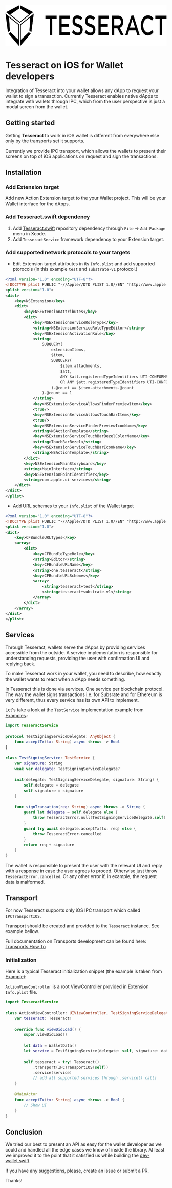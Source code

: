 <p align="left">
	<a href="http://tesseract.one/">
		<img alt="Tesseract" src ="./.github/logo-horiz.svg" height=128/>
	</a>
</p>

# Tesseract on iOS for Wallet developers

Integration of Tesseract into your wallet allows any dApp to request your wallet to sign a transaction. Currently Tesseract enables native dApps to integrate with wallets through IPC, which from the user perspective is just a modal screen from the wallet.

## Getting started

Getting **Tesseract** to work in iOS wallet is different from everywhere else only by the transports set it supports.

Currently we provide IPC transport, which allows the wallets to present their screens on top of iOS applications on request and sign the transactions.

## Installation

### Add Extension target

Add new Action Extension target to the your Wallet project. This will be your Wallet interface for the dApps.

### Add Tesseract.swift dependency

1. Add [Tesseract.swift](https://github.com/tesseract-one/Tesseract.swift) repository dependency through `File` -> `Add Package` menu in Xcode.
2. Add `TesseractService` framework dependency to your Extension target.

### Add supported network protocols to your targets

* Edit Extension target attributes in its `Info.plist` and add supported ptorocols (in this example `test` and `substrate-v1` protocol.)
```xml
<?xml version="1.0" encoding="UTF-8"?>
<!DOCTYPE plist PUBLIC "-//Apple//DTD PLIST 1.0//EN" "http://www.apple.com/DTDs/PropertyList-1.0.dtd">
<plist version="1.0">
<dict>
	<key>NSExtension</key>
	<dict>
		<key>NSExtensionAttributes</key>
		<dict>
			<key>NSExtensionServiceRoleType</key>
			<string>NSExtensionServiceRoleTypeEditor</string>
			<key>NSExtensionActivationRule</key>
			<string>
				SUBQUERY(
					extensionItems, 
					$item,
					SUBQUERY(
						$item.attachments,
						$att,
						ANY $att.registeredTypeIdentifiers UTI-CONFORMS-TO "one.tesseract.test"
						OR ANY $att.registeredTypeIdentifiers UTI-CONFORMS-TO "one.tesseract.substrate-v1"
					).@count == $item.attachments.@count
				).@count == 1
			</string>
			<key>NSExtensionServiceAllowsFinderPreviewItem</key>
			<true/>
			<key>NSExtensionServiceAllowsTouchBarItem</key>
			<true/>
			<key>NSExtensionServiceFinderPreviewIconName</key>
			<string>NSActionTemplate</string>
			<key>NSExtensionServiceTouchBarBezelColorName</key>
			<string>TouchBarBezel</string>
			<key>NSExtensionServiceTouchBarIconName</key>
			<string>NSActionTemplate</string>
		</dict>
		<key>NSExtensionMainStoryboard</key>
		<string>MainInterface</string>
		<key>NSExtensionPointIdentifier</key>
		<string>com.apple.ui-services</string>
	</dict>
</dict>
</plist>
```
* Add URL schemes to your `Info.plist` of the Wallet target
```xml
<?xml version="1.0" encoding="UTF-8"?>
<!DOCTYPE plist PUBLIC "-//Apple//DTD PLIST 1.0//EN" "http://www.apple.com/DTDs/PropertyList-1.0.dtd">
<plist version="1.0">
<dict>
	<key>CFBundleURLTypes</key>
	<array>
		<dict>
			<key>CFBundleTypeRole</key>
			<string>Editor</string>
			<key>CFBundleURLName</key>
			<string>one.tesseract</string>
			<key>CFBundleURLSchemes</key>
			<array>
				<string>tesseract+test</string>
				<string>tesseract+substrate-v1</string>
			</array>
		</dict>
	</array>
</dict>
</plist>
```

## Services

Through Tesseract, wallets serve the dApps by providing services accessible from the outside. A service implementation is responsible for understanding requests, providing the user with confirmation UI and replying back.

To make Tesseract work in your wallet, you need to describe, how exactly the wallet wants to react when a dApp needs something.

In Tesseract this is done via services. One service per blockchain protocol. The way the wallet signs transactions i.e. for Subsrate and for Ethereum is very different, thus every service has its own API to implement.

Let's take a look at the `TestService` implementation example from [Examples](./Examples/Swift/Extension/TestSigningService.swift).:

```swift
import TesseractService

protocol TestSigningServiceDelegate: AnyObject {
    func acceptTx(tx: String) async throws -> Bool
}

class TestSigningService: TestService {
    var signature: String
    weak var delegate: TestSigningServiceDelegate?
    
    init(delegate: TestSigningServiceDelegate, signature: String) {
        self.delegate = delegate
        self.signature = signature
    }
    
    func signTransation(req: String) async throws -> String {
        guard let delegate = self.delegate else {
            throw TesseractError.null(TestSigningServiceDelegate.self)
        }
        guard try await delegate.acceptTx(tx: req) else {
            throw TesseractError.cancelled
        }
        return req + signature
    }
}
```

The wallet is responsible to present the user with the relevant UI and reply with a response in case the user agrees to proced. Otherwise just throw `TesseractError.cancelled`. Or any other error if, in example, the request data is malformed.

## Transport

For now Tesseract supports only iOS IPC transport which called `IPCTransportIOS`.

Transport should be created and provided to the `Tesseract` instance. See example bellow.

Full documentation on Transports development can be found here: [Transports How To](./TRANSPORTS.MD)

### Initialization

Here is a typical Tesseract initialization snippet (the example is taken from [Example](./Examples/Swift/Extension/ActionViewController.swift)):

`ActionViewController` is a root ViewController provided in Extension `Info.plist` file.

```swift
import TesseractService

class ActionViewController: UIViewController, TestSigningServiceDelegate {
    var tesseract: Tesseract!

    override func viewDidLoad() {
        super.viewDidLoad()
        
        let data = WalletData()
        let service = TestSigningService(delegate: self, signature: data.signature)
        
        self.tesseract = try! Tesseract()
            .transport(IPCTransportIOS(self))
            .service(service)
            // add all supported services through .service() calls
    }

    @MainActor
    func acceptTx(tx: String) async throws -> Bool {
        // Show UI
    }
}
```

## Conclusion

We tried our best to present an API as easy for the wallet developer as we could and handled all the edge cases we know of inside the library. At least we improved it to the point that it satisfied us while building the [dev-wallet.swift](https://github.com/tesseract-one/dev-wallet.swift).

If you have any suggestions, please, create an issue or submit a PR.

Thanks!
